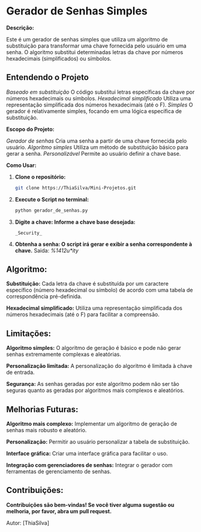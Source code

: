 # Gerador de Senhas Simples

**Descrição:**

Este é um gerador de senhas simples que utiliza um algoritmo de substituição para transformar uma chave fornecida pelo usuário em uma senha. O algoritmo substitui determinadas letras da chave por números hexadecimais (simplificados) ou símbolos.

## Entendendo o Projeto

*Baseado em substituição* 
O código substitui letras específicas da chave por números hexadecimais ou símbolos.
*Hexadecimal simplificado* 
Utiliza uma representação simplificada dos números hexadecimais (até o F).
*Simples* O gerador é relativamente simples, focando em uma lógica específica de substituição.

**Escopo do Projeto:**

*Gerador de senhas* 
Cria uma senha a partir de uma chave fornecida pelo usuário.
*Algoritmo simples*
Utiliza um método de substituição básico para gerar a senha.
*Personalizável* 
Permite ao usuário definir a chave base.

**Como Usar:**

1. **Clone o repositório:**
   ```bash
   git clone https://ThiaSilva/Mini-Projetos.git

2. **Execute o Script no terminal:**
    ```Bash
    python gerador_de_senhas.py

3. **Digite a chave: Informe a chave base desejada:**
    ```Exemplo:
    _Security_ 

4. **Obtenha a senha: O script irá gerar e exibir a senha correspondente à chave.**
    Saida:
    _%1412u*ity_

## Algoritmo:

**Substituição:** 
Cada letra da chave é substituída por um caractere específico (número hexadecimal ou símbolo) de acordo com uma tabela de correspondência pré-definida.

**Hexadecimal simplificado:** 
Utiliza uma representação simplificada dos números hexadecimais (até o F) para facilitar a compreensão.

## Limitações:

**Algoritmo simples:**
O algoritmo de geração é básico e pode não gerar senhas extremamente complexas e aleatórias.

**Personalização limitada:** 
A personalização do algoritmo é limitada à chave de entrada.

**Segurança:** As senhas geradas por este algoritmo podem não ser tão seguras quanto as geradas por algoritmos mais complexos e aleatórios.

## Melhorias Futuras:

**Algoritmo mais complexo:** 
Implementar um algoritmo de geração de senhas mais robusto e aleatório.

**Personalização:** 
Permitir ao usuário personalizar a tabela de substituição.

**Interface gráfica:** 
Criar uma interface gráfica para facilitar o uso. 

**Integração com gerenciadores de senhas:** 
Integrar o gerador com ferramentas de gerenciamento de senhas.

## Contribuições:

**Contribuições são bem-vindas! Se você tiver alguma sugestão ou melhoria, por favor, abra um pull request.**

Autor:
[ThiaSilva]
